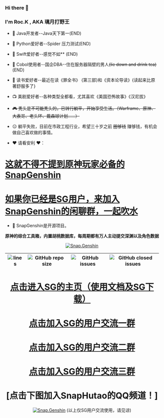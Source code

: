 ### Hi there 👋

<!--
 ROC.鲲鹏
-->

### I'm Roc.K , AKA 璃月打野王
- 📲 Java开发者--Java天下第一(END) 
- 🗽 Python爱好者--Spider 压力测试(END) 
- 🚵 Swift爱好者--感觉不如** (END) 
- 🍻 Cobol使用者--国企DBA--住在服务器隔壁的男人~~(lie down and drink tea)~~ (END)
- 📒 读书爱好者--最近在读《罪全书》 {第三部}和《资本论导读》{读起来比原著舒服多了}
- 📺 美剧爱好者--各种类型全都看，尤其喜欢《美国恐怖故事》《汉尼拔》
 
- ~~🎮 秃头是不可能秃头的，已转行躺平，开始享受生活。（Warframe、原神、大表哥、老头环、戴森球计划......）~~
- 😑 躺平失败，目前在市政工程行业，希望三十岁之前 ~~圈够钱~~ 赚够钱，有机会做自己喜欢做的事情。


- ❤️ 请看安利 ❤️：

# [这就不得不提到原神玩家必备的SnapGenshin](https://www.snapgenshin.com/home/)

# [如果你已经是SG用户，来加入SnapGenshin的闲聊群，一起吹水](https://jq.qq.com/?_wv=1027&k=q0oZ822F)

- 🎠 SnapGenshin是开源项目。 

**原神的综合工具箱，内置胡桃数据库，每周期都有万人主动提交深渊以及角色数据**


<div align="center"> 


[![Snap.Genshin](https://repository-images.githubusercontent.com/331187187/0a2420e5-881a-4709-9f99-fdd42f13e1fc)](https://github.com/DGP-Studio/Snap.Genshin/releases)

|![lines](https://img.shields.io/tokei/lines/github/DGP-Studio/Snap.Genshin?style=flat-square)|![GitHub repo size](https://img.shields.io/github/repo-size/DGP-Studio/Snap.Genshin?style=flat-square)|![GitHub issues](https://img.shields.io/github/issues/DGP-Studio/Snap.Genshin?style=flat-square)|![GitHub closed issues](https://img.shields.io/github/issues-closed/DGP-Studio/Snap.Genshin?style=flat-square)|
|-|-|-|-|

# [点击进入SG的主页（使用文档及SG下载）](https://www.snapgenshin.com/home/)
 
 
 
 # [点击加入SG的用户交流一群](https://jq.qq.com/?_wv=1027&k=q0oZ822F)
 # [点击加入SG的用户交流二群](https://jq.qq.com/?_wv=1027&k=tCbW8eV6)
 # [点击加入SG的用户交流三群](https://jq.qq.com/?_wv=1027&k=EXdxHn6A)
 # [点击下图加入SnapHutao的QQ频道！]
 [![Snap.Genshin](https://www.snapgenshin.com/logo/Home.png)](https://go.hut.ao/pd)
  (以上仅SG用户交流使用，请见谅)

</div>




 
